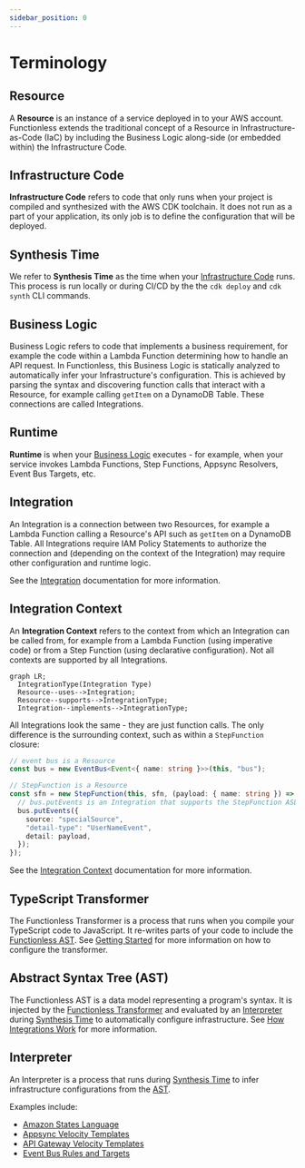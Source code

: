 ```yaml
---
sidebar_position: 0
---
```


# Terminology

## Resource

A **Resource** is an instance of a service deployed in to your AWS account. Functionless extends the traditional concept of a Resource in Infrastructure-as-Code (IaC) by including the Business Logic along-side (or embedded within) the Infrastructure Code.

## Infrastructure Code

**Infrastructure Code** refers to code that only runs when your project is compiled and synthesized with the AWS CDK toolchain. It does not run as a part of your application, its only job is to define the configuration that will be deployed.

## Synthesis Time

We refer to **Synthesis Time** as the time when your [Infrastructure Code](#infrastructure-code) runs. This process is run locally or during CI/CD by the the `cdk deploy` and `cdk synth` CLI commands.

## Business Logic

Business Logic refers to code that implements a business requirement, for example the code within a Lambda Function determining how to handle an API request. In Functionless, this Business Logic is statically analyzed to automatically infer your Infrastructure's configuration. This is achieved by parsing the syntax and discovering function calls that interact with a Resource, for example calling `getItem` on a DynamoDB Table. These connections are called Integrations.

## Runtime

**Runtime** is when your [Business Logic](#business-logic) executes - for example, when your service invokes Lambda Functions, Step Functions, Appsync Resolvers, Event Bus Targets, etc.

## Integration

An Integration is a connection between two Resources, for example a Lambda Function calling a Resource's API such as `getItem` on a DynamoDB Table. All Integrations require IAM Policy Statements to authorize the connection and (depending on the context of the Integration) may require other configuration and runtime logic.

See the [Integration](./integration/) documentation for more information.

## Integration Context

An **Integration Context** refers to the context from which an Integration can be called from, for example from a Lambda Function (using imperative code) or from a Step Function (using declarative configuration). Not all contexts are supported by all Integrations.

```mermaid
graph LR;
  IntegrationType(Integration Type)
  Resource--uses-->Integration;
  Resource--supports-->IntegrationType;
  Integration--implements-->IntegrationType;
```

All Integrations look the same - they are just function calls. The only difference is the surrounding context, such as within a `StepFunction` closure:

```ts
// event bus is a Resource
const bus = new EventBus<Event<{ name: string }>>(this, "bus");

// StepFunction is a Resource
const sfn = new StepFunction(this, sfn, (payload: { name: string }) => {
  // bus.putEvents is an Integration that supports the StepFunction ASL Integration Type
  bus.putEvents({
    source: "specialSource",
    "detail-type": "UserNameEvent",
    detail: payload,
  });
});
```

See the [Integration Context](./integration/index.md#integration-context) documentation for more information.

## TypeScript Transformer

The Functionless Transformer is a process that runs when you compile your TypeScript code to JavaScript. It re-writes parts of your code to include the [Functionless AST](#abstract-syntax-tree-ast). See [Getting Started](../getting-started.md) for more information on how to configure the transformer.

## Abstract Syntax Tree (AST)

The Functionless AST is a data model representing a program's syntax. It is injected by the [Functionless Transformer](#typescript-transformer) and evaluated by an [Interpreter](#interpreter) during [Synthesis Time](#synthesis-time) to automatically configure infrastructure. See [How Integrations Work](../advanced-concepts/how-integrations-work.md#functionless-ast) for more information.

## Interpreter

An Interpreter is a process that runs during [Synthesis Time](#synthesis-time) to infer infrastructure configurations from the [AST](#abstract-syntax-tree-ast).

Examples include:

- [Amazon States Language](../api/classes/ASL.md)
- [Appsync Velocity Templates](../api/classes/AppsyncVTL.md)
- [API Gateway Velocity Templates](../api/classes/APIGatewayVTL.md)
- [Event Bus Rules and Targets](../api/classes/EventBus.md)
